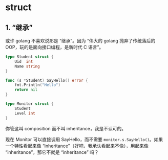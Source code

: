 # struct

## 1. “继承”

或许 golang 不喜欢说那是 “继承”。因为 “伟大的 golang 抛弃了传统落后的 OOP，玩的是面向接口编程，是新时代 C 语言”。

```go
type Student struct {
    Uid  int
    Name string
}

func (s *Student) SayHello() error {
    fmt.Println("Hello")
    return nil
}

type Monitor struct {
    Student
    Level int
}
```

你管这叫 composition 而不叫 inheritance，我是不认可的。

现在 Monitor 可以直接调用 SayHello，而不需要 `monitor.s.SayHello()`。如果一个特性看起来像 “inheritance”（好吧，我承认看起来不像），用起来像 “inheritance”，那它不就是 “inheritance” 吗？
